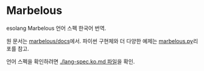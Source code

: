 # Marbelous

esolang Marbelous 언어 스펙 한국어 번역.

원 문서는 [marbelous/docs](https://github.com/marbelous-lang/docs)에서.
파이썬 구현체와 더 다양한 예제는 [marbelous.py](https://github.com/marbelous-lang/marbelous.py)리포를 참고.

언어 스펙을 확인하려면 [./lang-spec.ko.md 파일](./lang-spec.ko.md)을 확인.